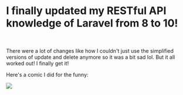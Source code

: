 <h1>I finally updated my RESTful API knowledge of Laravel from 8 to 10!</h1><br>
<p>There were a lot of changes like how I couldn't just use the simplified versions of update and delete anymore so it was a bit sad lol.
But it all worked out! I finally get it!</p>
<p> Here's a comic I did for the funny: </p>
<img src="https://media.discordapp.net/attachments/1012728997924323399/1221760005829693500/Untitled10_20240325175402.png?ex=66681fac&is=6666ce2c&hm=5c8bb248e8f0d1e3a895d701f06777ca2d871d6bb6f3ca654bd3e859a7691f95&=&format=webp&quality=lossless&width=468&height=661">